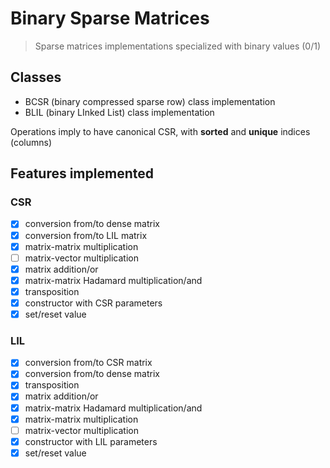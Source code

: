 # Binary Sparse Matrices
> Sparse matrices implementations specialized with binary values (0/1)

## Classes
- BCSR (binary compressed sparse row) class implementation
- BLIL (binary LInked List) class implementation

Operations imply to have canonical CSR, with **sorted** and **unique** indices (columns)

## Features implemented
### CSR
- [x] conversion from/to dense matrix
- [x] conversion from/to LIL matrix
- [x] matrix-matrix multiplication
- [ ] matrix-vector multiplication
- [x] matrix addition/or
- [x] matrix-matrix Hadamard multiplication/and
- [x] transposition
- [x] constructor with CSR parameters
- [x] set/reset value
### LIL
- [x] conversion from/to CSR matrix
- [x] conversion from/to dense matrix
- [x] transposition
- [x] matrix addition/or
- [x] matrix-matrix Hadamard multiplication/and
- [x] matrix-matrix multiplication
- [ ] matrix-vector multiplication
- [x] constructor with LIL parameters
- [x] set/reset value